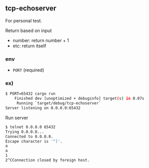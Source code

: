 ## tcp-echoserver

For personal test.

Return based on input

- number: return number + 1
- etc: return itself

### env
- `PORT`
  (required)
### ex)

```sh
$ PORT=65432 cargo run
    Finished dev [unoptimized + debuginfo] target(s) in 0.07s
     Running `target/debug/tcp-echoserver`
Server listening on 0.0.0.0:65432
```
Run server

```sh
$ telnet 0.0.0.0 65432
Trying 0.0.0.0...
Connected to 0.0.0.0.
Escape character is '^]'.
a
a
1
2^CConnection closed by foreign host.
```
